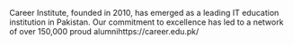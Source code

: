 Career Institute, founded in 2010, has emerged as a leading IT education institution in Pakistan. Our commitment to excellence has led to a network of over 150,000 proud alumnihttps://career.edu.pk/
